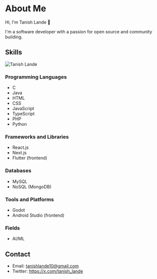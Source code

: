 # About Me

Hi, I'm Tanish Lande 👋

I'm a software developer with a passion for open source and community building.

## Skills

<!-- HTML to include and style the image -->
<img src="D:\logos_for_github.png" alt="Tanish Lande">

### Programming Languages

- C
- Java
- HTML
- CSS
- JavaScript
- TypeScript
- PHP
- Python

### Frameworks and Libraries

- React.js
- Next.js
- Flutter (frontend)

### Databases

- MySQL
- NoSQL (MongoDB)

### Tools and Platforms

- Godot
- Android Studio (frontend)

### Fields

- AI/ML

## Contact

- Email: tanishlande10@gmail.com
- Twitter: https://x.com/tanish_lande


